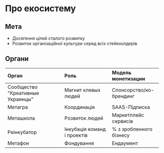 # Про екосистему

## Мета

* Досягення цілей сталого розвитку
* Розвиток організаційної культури серед всіх стейехолдерів

## Органи

| Орган | Роль | Модель монетизации |
| :--- | :--- | :--- |
| Сообщество "Креативные Украинцы" | Магнит клевых людей | Спонсорство/ко-брендинг |
| Метагра | Координація | SAAS-Підписка |
| Меташкола | Розвиток людей | Маркетплейс сервисів |
| Реінкубатор | Інкубація команд і проектів | % з зробленного бізнесу |
| Метафон | Фондування | Ендаумент |

